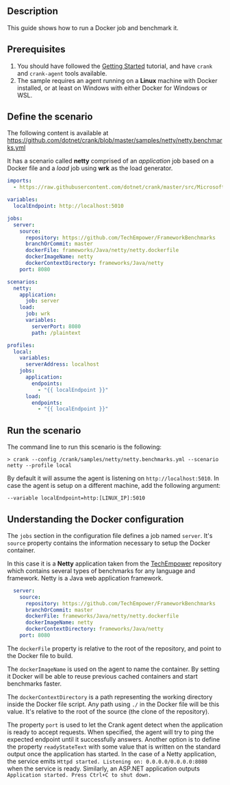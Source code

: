 ## Description

This guide shows how to run a Docker job and benchmark it.

## Prerequisites

1. You should have followed the [Getting Started](getting_started.md) tutorial, and have `crank` and `crank-agent` tools available.
2. The sample requires an agent running on a **Linux** machine with Docker installed, or at least on Windows with either Docker for Windows or WSL. 

## Define the scenario

The following content is available at https://github.com/dotnet/crank/blob/master/samples/netty/netty.benchmarks.yml

It has a scenario called **netty** comprised of an _application_ job based on a Docker file and a _load_ job using **wrk** as the load generator.

```yml
imports:
  - https://raw.githubusercontent.com/dotnet/crank/master/src/Microsoft.Crank.Jobs.Wrk/wrk.yml

variables:
  localEndpoint: http://localhost:5010

jobs:
  server:
    source:
      repository: https://github.com/TechEmpower/FrameworkBenchmarks
      branchOrCommit: master
      dockerFile: frameworks/Java/netty/netty.dockerfile
      dockerImageName: netty
      dockerContextDirectory: frameworks/Java/netty
    port: 8080

scenarios:
  netty:
    application:
      job: server
    load:
      job: wrk
      variables:
        serverPort: 8080
        path: /plaintext

profiles:
  local:
    variables:
      serverAddress: localhost
    jobs: 
      application:
        endpoints: 
          - "{{ localEndpoint }}"
      load:
        endpoints: 
          - "{{ localEndpoint }}"

```

## Run the scenario

The command line to run this scenario is the following:

```
> crank --config /crank/samples/netty/netty.benchmarks.yml --scenario netty --profile local
```

By default it will assume the agent is listening on `http://localhost:5010`. In case the agent is setup on a different machine, add the following argument:

```
--variable localEndpoint=http:[LINUX_IP]:5010
```

## Understanding the Docker configuration

The `jobs` section in the configuration file defines a job named `server`. It's `source` property contains the information necessary to setup the Docker container. 

In this case it is a **Netty** application taken from the [TechEmpower](https://github.com/TechEmpower/FrameworkBenchmarks) repository which contains several types of benchmarks for any language and framework. Netty is a Java web application framework.   

```yml
  server:
    source:
      repository: https://github.com/TechEmpower/FrameworkBenchmarks
      branchOrCommit: master
      dockerFile: frameworks/Java/netty/netty.dockerfile
      dockerImageName: netty
      dockerContextDirectory: frameworks/Java/netty
    port: 8080
```

The `dockerFile` property is relative to the root of the repository, and point to the Docker file to build.

The `dockerImageName` is used on the agent to name the container. By setting it Docker will be able to reuse previous cached containers and start benchmarks faster.

The `dockerContextDirectory` is a path representing the working directory inside the Docker file script. Any path using `./` in the Docker file will be this value. It's relative to the root of the source (the clone of the repository).

The property `port` is used to let the Crank agent detect when the application is ready to accept requests. When specified, the agent will try to ping the expected endpoint until it successfully answers. Another option is to define the property `readyStateText` with some value that is written on the standard output once the application has started. In the case of a Netty application, the service emits `Httpd started. Listening on: 0.0.0.0/0.0.0.0:8080` when the service is ready. Similarly, an ASP.NET application outputs `Application started. Press Ctrl+C to shut down.`
